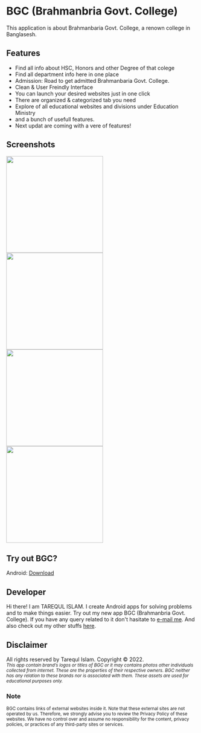 # BGC (Brahmanbria Govt. College)

This application is about Brahmanbaria Govt. College, a renown college in Banglasesh.

## Features

 - Find all info about HSC, Honors and other Degree of that colege
 - Find all department info here in one place
 - Admission: Road to get admitted Brahmanbaria Govt. College.
 - Clean & User Freindly Interface
 - You can launch your desired websites just in one click
 - There are organized & categorized tab you need
 - Explore of all educational websites and divisions under Education Ministry
 - and a bunch of usefull features.
 - Next updat are coming with a vere of features!

## Screenshots

<img src="screenshots/screenshot_1.png" width="256"> <img src="screenshots/screenshot_2.png" width="256"> <img src="screenshots/screenshot_3.png" width="256"> <img src="screenshots/screenshot_4.png" width="256">
<!-- ![hello](screenshots/screenshot_1.png)
![hello](screenshots/screenshot_2.png)
![hello](screenshots/screenshot_3.png) -->

## Try out BGC?

Android: [Download](https://github.com/afjal-al-sayed/shikkha_dex/raw/master/release/shikkha_dex.apk)

## Developer

Hi there! I am TAREQUL ISLAM. I create Android apps for solving problems and to make things easier. Try out my new app BGC (Brahmanbria Govt. College). If you have any query related to it don't hasitate to [e-mail me](mailto:tarequlislam542@yahoo.com). And also check out my other stuffs [here](https://github.com/tareqi542).

## Disclaimer

All rights reserved by Tarequl Islam. Copyright &copy; 2022.
<br/><small><i>This app contain brand’s logos or titles of BGC or it may contains photos other individuals collected from internet. These are the properties of their respective owners. BGC neither has any relation to these brands nor is associated with them. These assets are used for educational purposes only.</i></small>

### Note
 <small>BGC contains links of external websites inside it. Note that these external sites are not operated by us. Therefore, we strongly advise you to review the Privacy Policy of these websites. We have no control over and assume no responsibility for the content, privacy policies, or practices of any third-party sites or services.</small>
